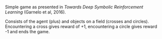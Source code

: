Simple game as presented in *Towards Deep Symbolic Reinforcement Learning* (Garnelo et al, 2016).

Consists of the agent (plus) and objects on a field (crosses and circles). Encountering a cross gives reward of +1, encountering a circle gives reward -1 and ends the game.
